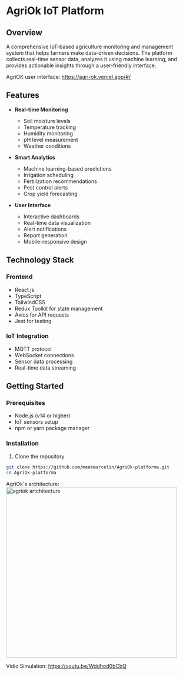 ﻿# AgriOk IoT Platform

## Overview

A comprehensive IoT-based agriculture monitoring and management system that helps farmers make data-driven decisions. The platform collects real-time sensor data, analyzes it using machine learning, and provides actionable insights through a user-friendly interface.

AgriOK user interface: https://agri-ok.vercel.app/#/

## Features

- **Real-time Monitoring**

  - Soil moisture levels
  - Temperature tracking
  - Humidity monitoring
  - pH level measurement
  - Weather conditions

- **Smart Analytics**

  - Machine learning-based predictions
  - Irrigation scheduling
  - Fertilization recommendations
  - Pest control alerts
  - Crop yield forecasting

- **User Interface**
  - Interactive dashboards
  - Real-time data visualization
  - Alert notifications
  - Report generation
  - Mobile-responsive design

## Technology Stack

### Frontend

- React.js
- TypeScript
- TailwindCSS
- Redux Toolkit for state management
- Axios for API requests
- Jest for testing

### IoT Integration

- MQTT protocol
- WebSocket connections
- Sensor data processing
- Real-time data streaming

## Getting Started

### Prerequisites

- Node.js (v14 or higher)
- IoT sensors setup
- npm or yarn package manager

### Installation

1. Clone the repository

```bash
git clone https://github.com/meekmarcelin/AgriOk-platforma.git
cd AgriOk-platforma
```



AgriOk's architecture:   <img width="464" alt="agriok artchitecture" src="https://github.com/user-attachments/assets/9be6749e-eea1-4c9c-a3ca-d2b1a0306f32">

Vidio Simulation: https://youtu.be/Wddhod0bCbQ

